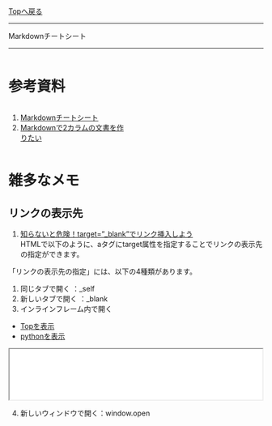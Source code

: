 <style>
.column-left{
  float: left;
  width: 47.5%;
  text-align: left;
}
.column-right{
  float: right;
  width: 47.5%;
  text-align: left;
}
.column-one{
  float: left;
  width: 100%;
  text-align: left;
}
</style>
<!-- ---------------------------------------------------------------------------------------------------- -->
<!-- ヘッダ部 -->
<!-- ---------------------------------------------------------------------------------------------------- -->
<div class="column-one">
  <a href="../index.md"　 target="_self" >Topへ戻る</a>  

  ------------------------------------------------------------------------------------------------------
  Markdownチートシート  

  ------------------------------------------------------------------------------------------------------

</div>

<!-- ---------------------------------------------------------------------------------------------------- -->
<!-- セクション -->
<div class="column-one">
<!-- ---------------------------------------------------------------------------------------------------- -->

# 参考資料
  <!-- left--------------------------------- -->
  <div class="column-left">

  1. <a href="https://qiita.com/ossyaritoori/items/9f38113847ee65e68e76" target="_blank">Markdownチートシート</a>	
  2. <a href="https://qiita.com/ossyaritoori/items/9f38113847ee65e68e76" target="_blank">Markdownで2カラムの文書を作りたい</a>	
  </div>

  <!-- right--------------------------------- -->
  <div class="column-right">

  </div>
</div>

<!-- ---------------------------------------------------------------------------------------------------- -->
<!-- セクション -->
<div class="column-one">
<!-- ---------------------------------------------------------------------------------------------------- -->

  # 雑多なメモ
  ## リンクの表示先  
  1. <a href="https://web-camp.io/magazine/archives/82442" target="_blank">知らないと危険！target=”_blank”でリンク挿入しよう</a>  
  HTMLで以下のように、aタグにtarget属性を指定することでリンクの表示先の指定ができます。

  <a href="リンク先のURL" target="リンクの表示先の指定"></a>
  「リンクの表示先の指定」には、以下の4種類があります。

  1. 同じタブで開く   ：_self
  2. 新しいタブで開く ：_blank
  3. インラインフレーム内で開く
  <ul>
  <li><a href="../index.md" target="sample">Topを表示</a></li>
  <li><a href="../python\python.md" target="sample">pythonを表示</a></li>
  </ul>
  <div><iframe src="../index.md" width="500" height="100" name="sample">代替内容</iframe></div>

  4. 新しいウィンドウで開く：window.open
</div>
